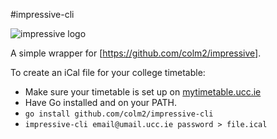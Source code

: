 #impressive-cli

![impressive logo](http://i.imgur.com/dXS1iob.png)

A simple wrapper for [https://github.com/colm2/impressive].

To create an iCal file for your college timetable:

* Make sure your timetable is set up on [mytimetable.ucc.ie](https://mytimetable.ucc.ie)
* Have Go installed and on your PATH.
* `go install github.com/colm2/impressive-cli`
* `impressive-cli email@umail.ucc.ie password > file.ical`
